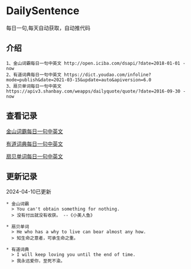 # DailySentence

每日一句,每天自动获取，自动推代码

## 介绍

```
1、金山词霸每日一句中英文 http://open.iciba.com/dsapi/?date=2018-01-01 - now
2、有道词典每日一句中英文 https://dict.youdao.com/infoline?mode=publish&date=2021-03-15&update=auto&apiversion=6.0
3、扇贝单词每日一句中英文 https://apiv3.shanbay.com/weapps/dailyquote/quote/?date=2016-09-30 - now
```

## 查看记录

[金山词霸每日一句中英文](./data/iciba/)

[有道词典每日一句中英文](./data/youdao/)

[扇贝单词每日一句中英文](./data/shanbay/)

## 更新记录
2024-04-10已更新 
```
* 金山词霸
  > You can't obtain something for nothing.
  > 没有付出就没有收获。 --《小美人鱼》

* 扇贝单词
  > He who has a why to live can bear almost any how.
  > 知生命之意者，可承生命之重。

* 有道词典
  > I will keep loving you until the end of time.
  > 我永远爱你，至死不渝。

```

